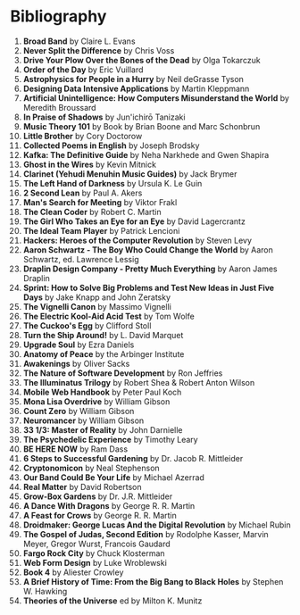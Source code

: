 # Bibliography

1. **Broad Band** by Claire L. Evans
2. **Never Split the Difference** by Chris Voss
3. **Drive Your Plow Over the Bones of the Dead** by Olga Tokarczuk
4. **Order of the Day** by Eric Vuillard
5. **Astrophysics for People in a Hurry** by Neil deGrasse Tyson
6. **Designing Data Intensive Applications** by Martin Kleppmann
7. **Artificial Unintelligence: How Computers Misunderstand the World** by Meredith Broussard
8. **In Praise of Shadows** by Jun'ichirō Tanizaki
9. **Music Theory 101** by Book by Brian Boone and Marc Schonbrun
10. **Little Brother** by Cory Doctorow
11. **Collected Poems in English** by Joseph Brodsky
12. **Kafka: The Definitive Guide** by Neha Narkhede and Gwen Shapira
13. **Ghost in the Wires** by Kevin Mitnick
14. **Clarinet (Yehudi Menuhin Music Guides)** by Jack Brymer
15. **The Left Hand of Darkness** by Ursula K. Le Guin
16. **2 Second Lean** by Paul A. Akers
17. **Man's Search for Meeting** by Viktor Frakl
18. **The Clean Coder** by Robert C. Martin
19. **The Girl Who Takes an Eye for an Eye** by David Lagercrantz
20. **The Ideal Team Player** by Patrick Lencioni
21. **Hackers: Heroes of the Computer Revolution** by Steven Levy
22. **Aaron Schwartz - The Boy Who Could Change the World** by Aaron Schwartz, ed. Lawrence Lessig
23. **Draplin Design Company - Pretty Much Everything** by Aaron James Draplin
24. **Sprint: How to Solve Big Problems and Test New Ideas in Just Five Days** by Jake Knapp and John Zeratsky
25. **The Vignelli Canon** by Massimo Vignelli
26. **The Electric Kool-Aid Acid Test** by Tom Wolfe
27. **The Cuckoo's Egg** by Clifford Stoll
28. **Turn the Ship Around!** by L. David Marquet
29. **Upgrade Soul** by Ezra Daniels
30. **Anatomy of Peace** by the Arbinger Institute
31. **Awakenings** by Oliver Sacks
32. **The Nature of Software Development** by Ron Jeffries
33. **The Illuminatus Trilogy** by Robert Shea & Robert Anton Wilson     
34. **Mobile Web Handbook** by Peter Paul Koch
35. **Mona Lisa Overdrive** by William Gibson       
36. **Count Zero** by William Gibson
37. **Neuromancer** by William Gibson
38. **33 1/3: Master of Reality** by John Darnielle 
39. **The Psychedelic Experience** by Timothy Leary 
40. **BE HERE NOW** by Ram Dass
41. **6 Steps to Successful Gardening** by Dr. Jacob R. Mittleider
42. **Cryptonomicon** by Neal Stephenson
43. **Our Band Could Be Your Life** by Michael Azerrad
44. **Real Matter** by David Robertson
45. **Grow-Box Gardens** by Dr. J.R. Mittleider
46. **A Dance With Dragons** by George R. R. Martin
47. **A Feast for Crows** by George R. R. Martin
48. **Droidmaker: George Lucas And the Digital Revolution** by Michael Rubin
49. **The Gospel of Judas, Second Edition** by  Rodolphe Kasser, Marvin Meyer, Gregor Wurst, Francois Gaudard
50. **Fargo Rock City** by Chuck Klosterman
51. **Web Form Design** by Luke Wroblewski
52. **Book 4** by Aliester Crowley
53. **A Brief History of Time: From the Big Bang to Black Holes** by Stephen W. Hawking
54. **Theories of the Universe** ed by Milton K. Munitz  
